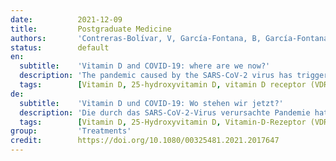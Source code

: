```yaml
---
date:          2021-12-09
title:         Postgraduate Medicine
authors:       'Contreras-Bolívar, V, García-Fontana, B, García-Fontana, C, et al.'
status:        default
en:
  subtitle:    'Vitamin D and COVID-19: where are we now?'
  description: 'The pandemic caused by the SARS-CoV-2 virus has triggered great interest in the search for the pathophysiological mechanisms of COVID-19 and its associated hyperinflammatory state. The presence of prognostic factors such as diabetes, cardiovascular disease, hypertension, obesity, and age influence the expression of the disease’s clinical severity. Other elements, such as 25-hydroxyvitamin D (25(OH)D3) concentrations, are currently being studied. Various studies, mostly observational, have sought to demonstrate whether there is truly a relationship between 25(OH)D3 levels and the acquisition and/or severity of the disease. The objective of this study was to carry out a review of the current data that associate vitamin D status with the acquisition, evolution, and/or severity of infection by the SARS-CoV-2 virus and to assess whether prevention through vitamin D supplementation can prevent infection and/or improve the evolution once acquired. Vitamin D system has an immunomodulatory function and plays a significant role in various bacterial and viral infections. The immune function of vitamin D is explained in part by the presence of its receptor (VDR) and its activating enzyme 25-hydroxyvitamin D-1alpha-hydroxylase (CYP27B1) in immune cells. The vitamin D, VDR, and Retinoid X Receptor complex allows the transcription of genes with antimicrobial activities, such as cathelicidins and defensins. COVID-19 characteristically presents a marked hyperimmune state, with the release of proinflammatory cytokines such as IL-6, TNF-α, and IL-1β. Thus, there are biological factors linking vitamin D to the cytokine storm, which can herald some of the most severe consequences of COVID-19, such as acute respiratory distress syndrome. Hypovitaminosis D is widespread worldwide, so the prevention of COVID-19 through vitamin D supplementation is being considered as a possible therapeutic strategy easy to implement. However, more-quality studies and well-designed randomized clinical trials are needed to address this relevant question.'
  tags:        [Vitamin D, 25-hydroxyvitamin D, vitamin D receptor (VDR), 25-hydroxyvitamin D-1alpha-hydroxylase (CYP27B1)]
de:
  subtitle:    'Vitamin D und COVID-19: Wo stehen wir jetzt?'
  description: 'Die durch das SARS-CoV-2-Virus verursachte Pandemie hat großes Interesse an der Suche nach den pathophysiologischen Mechanismen von COVID-19 und dem damit verbundenen hyperinflammatorischen Zustand ausgelöst. Das Vorhandensein prognostischer Faktoren wie Diabetes, Herz-Kreislauf-Erkrankungen, Bluthochdruck, Fettleibigkeit und Alter beeinflussen die Ausprägung des klinischen Schweregrads der Krankheit. Andere Elemente, wie die 25-Hydroxyvitamin D (25(OH)D3)-Konzentration, werden derzeit untersucht. In verschiedenen Studien, zumeist Beobachtungsstudien, wurde versucht nachzuweisen, ob tatsächlich ein Zusammenhang zwischen dem 25(OH)D3-Spiegel und dem Auftreten und/oder dem Schweregrad der Krankheit besteht. Ziel dieser Studie war es, die aktuellen Daten zu überprüfen, die den Vitamin-D-Status mit dem Erwerb, der Entwicklung und/oder dem Schweregrad der Infektion mit dem SARS-CoV-2-Virus in Verbindung bringen, und zu beurteilen, ob eine Prävention durch Vitamin-D-Supplementierung die Infektion verhindern und/oder den einmal erworbenen Verlauf verbessern kann. Das Vitamin-D-System hat eine immunmodulatorische Funktion und spielt eine wichtige Rolle bei verschiedenen bakteriellen und viralen Infektionen. Die Immunfunktion von Vitamin D wird zum Teil durch das Vorhandensein seines Rezeptors (VDR) und seines aktivierenden Enzyms 25-Hydroxyvitamin D-1alpha-Hydroxylase (CYP27B1) in Immunzellen erklärt. Der Vitamin-D-, VDR- und Retinoid-X-Rezeptor-Komplex ermöglicht die Transkription von Genen mit antimikrobiellen Aktivitäten, wie Cathelicidine und Defensine. Charakteristisch für COVID-19 ist ein ausgeprägter Hyperimmunstatus mit der Freisetzung von proinflammatorischen Zytokinen wie IL-6, TNF-α und IL-1β. Es gibt also biologische Faktoren, die Vitamin D mit dem Zytokinsturm in Verbindung bringen, der einige der schwersten Folgen von COVID-19, wie das akute Atemnotsyndrom, ankündigen kann. Hypovitaminose D ist weltweit weit verbreitet, so dass die Vorbeugung von COVID-19 durch eine Vitamin-D-Supplementierung als eine mögliche, leicht umzusetzende therapeutische Strategie in Betracht gezogen wird. Zur Klärung dieser wichtigen Frage sind jedoch mehr qualitativ hochwertige Studien und gut konzipierte randomisierte klinische Studien erforderlich.' 
  tags:        [Vitamin D, 25-Hydroxyvitamin D, Vitamin-D-Rezeptor (VDR), 25-Hydroxyvitamin D-1alpha-Hydroxylase (CYP27B1)]
group:         'Treatments'
credit:        https://doi.org/10.1080/00325481.2021.2017647
---
```

